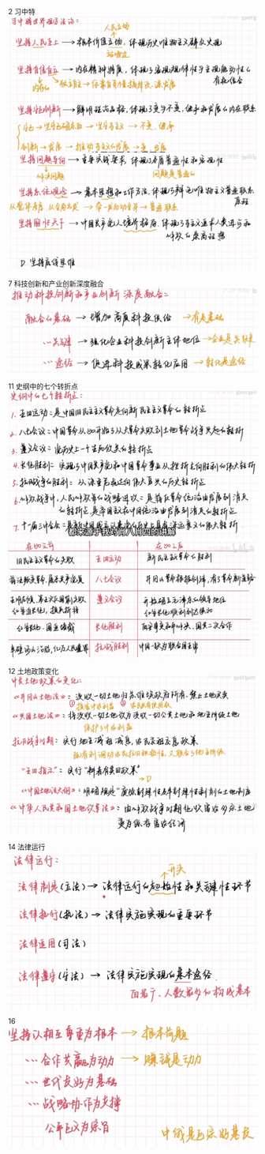 2 习中特
![alt text](image.png)
![alt text](image-1.png)

7 科技创新和产业创新深度融合
![alt text](image-2.png)

11 史纲中的七个转折点
![alt text](image-3.png)
![alt text](image-4.png)

12 土地政策变化
![alt text](image-5.png)
![alt text](image-6.png)

14 法律运行
![alt text](image-7.png)

16
![alt text](image-11.png)